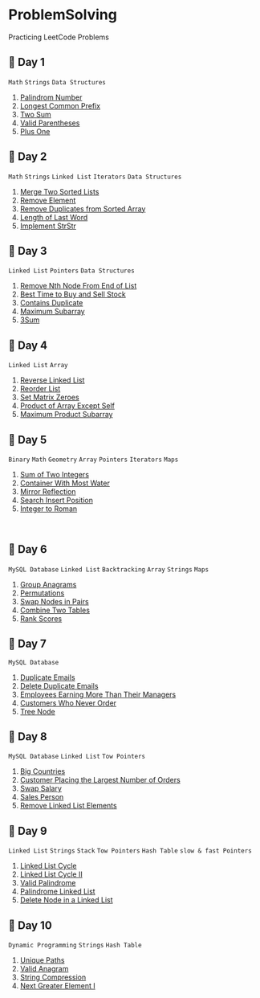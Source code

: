 # ProblemSolving
Practicing LeetCode Problems

## 🔸 Day 1
 `Math` `Strings` `Data Structures` <br>
1. [Palindrom Number](1.First_10_Days/Day_1/Palindrom_Number.cpp) <br>
2. [Longest Common Prefix](1.First_10_Days/Day_1/Longest_Common_Prefix.cpp) <br>
3. [Two Sum](1.First_10_Days/Day_1/Two_Sum.cpp) <br>
4. [Valid Parentheses](1.First_10_Days/Day_1/Valid_Parentheses.cpp) <br>
5. [Plus One](1.First_10_Days/Day_1/Plus_One.cpp) <br>

## 🔸 Day 2
 `Math` `Strings` `Linked List` `Iterators` `Data Structures` <br>
1. [Merge Two Sorted Lists](1.First_10_Days/Day_2/Merge_Two_Sorted_Lists.cpp) <br>
2. [Remove Element](1.First_10_Days/Day_2/Remove_Element.cpp) <br>
3. [Remove Duplicates from Sorted Array](1.First_10_Days/Day_2/Remove_Duplicates_from_Sorted_Array.cpp) <br>
4. [Length of Last Word](1.First_10_Days/Day_2/Length_of_Last_Word.cpp) <br>
5. [Implement StrStr](1.First_10_Days/Day_2/Implement_StrStr.cpp) <br>


## 🔸 Day 3
 `Linked List` `Pointers` `Data Structures` <br>
1. [Remove Nth Node From End of List](1.First_10_Days/Day_3/Remove_Nth_Node_From_End_of_List.cpp) <br>
2. [Best Time to Buy and Sell Stock](1.First_10_Days/Day_3/Best_Time_to_Buy_and_Sell_Stock.cpp) <br>
3. [Contains Duplicate](1.First_10_Days/Day_3/Contains_Duplicate.cpp) <br>
4. [Maximum Subarray](1.First_10_Days/Day_3/Maximum_Subarray.cpp) <br>
5. [3Sum](1.First_10_Days/Day_3/3Sum.cpp) <br>

## 🔸 Day 4
 `Linked List` `Array` <br>
1. [Reverse Linked List](1.First_10_Days/Day_4/Reverse_Linked_List.cpp) <br>
2. [Reorder List](1.First_10_Days/Day_4/Reorder_List.cpp) <br>
3. [Set Matrix Zeroes](1.First_10_Days/Day_4/Set_Matrix_Zeroes.cpp) <br>
4. [Product of Array Except Self](1.First_10_Days/Day_4/Product_of_Array_Except_Self.cpp) <br>
5. [Maximum Product Subarray](1.First_10_Days/Day_4/Maximum_Product_Subarray.cpp) <br>


## 🔸 Day 5
 `Binary` `Math` `Geometry` `Array` `Pointers` `Iterators` `Maps` <br>
1. [Sum of Two Integers](1.First_10_Days/Day_5/Sum_of_Two_Integers.cpp) <br>
2. [Container With Most Water](1.First_10_Days/Day_5/Container_With_Most_Water.cpp) <br>
3. [Mirror Reflection](1.First_10_Days/Day_5/Mirror_Reflection.cpp) <br>
4. [Search Insert Position](1.First_10_Days/Day_5/Search_Insert_Position.cpp) <br>
5. [Integer to Roman](1.First_10_Days/Day_5/Integer_to_Roman.cpp) <br>
<br>


## 🔸 Day 6
 `MySQL Database` `Linked List` `Backtracking` `Array` `Strings` `Maps` <br>
1. [Group Anagrams](1.First_10_Days/Day_6/Group_Anagrams.cpp) <br>
2. [Permutations](1.First_10_Days/Day_6/Permutations.cpp) <br>
3. [Swap Nodes in Pairs](1.First_10_Days/Day_6/Swap_Nodes_in_Pairs.cpp) <br>
4. [Combine Two Tables](1.First_10_Days/Day_6/Combine_Two_Tables.sql) <br>
5. [Rank Scores](1.First_10_Days/Day_6/Rank_Scores.sql) <br>

## 🔸 Day 7
 `MySQL Database` <br>
1. [Duplicate Emails](1.First_10_Days/Day_7/Duplicate_Emails.sql) <br>
2. [Delete Duplicate Emails](1.First_10_Days/Day_7/Delete_Duplicate_Emails.sql) <br>
3. [Employees Earning More Than Their Managers](1.First_10_Days/Day_7/Employees_Earning_More_Than_Their_Managers.sql) <br>
4. [Customers Who Never Order](1.First_10_Days/Day_7/Customers_Who_Never_Order.sql) <br>
5. [Tree Node](1.First_10_Days/Day_7/Tree_Node.sql) <br>

## 🔸 Day 8
 `MySQL Database` `Linked List` `Tow Pointers`<br>
1. [Big Countries](1.First_10_Days/Day_8/Big_Countries.sql) <br>
2. [Customer Placing the Largest Number of Orders](1.First_10_Days/Day_8/Customer_Placing_the_Largest_Number_of_Orders.sql) <br>
3. [Swap Salary](1.First_10_Days/Day_8/Swap_Salary.sql) <br>
4. [Sales Person](1.First_10_Days/Day_8/Sales_Person.sql) <br>
5. [Remove Linked List Elements](1.First_10_Days/Day_8/Remove_Linked_List_Elements.cpp) <br>

## 🔸 Day 9
 `Linked List` `Strings` `Stack` `Tow Pointers` `Hash Table` `slow & fast Pointers` <br>

1. [Linked List Cycle](1.First_10_Days/Day_9/Linked_List_Cycle.cpp) <br>
2. [Linked List Cycle II](1.First_10_Days/Day_9/Linked_List_Cycle_II.cpp) <br>
3. [Valid Palindrome](1.First_10_Days/Day_9/Valid_Palindrome.cpp) <br>
4. [Palindrome Linked List](1.First_10_Days/Day_9/Palindrome_Linked_List.cpp) <br>
5. [Delete Node in a Linked List](1.First_10_Days/Day_9/Delete_Node_in_a_Linked_List.cpp) <br>

## 🔸 Day 10
 `Dynamic Programming` `Strings` `Hash Table`

1. [Unique Paths](1.First_10_Days/Day_10/Unique_Paths.cpp) <br>
2. [Valid Anagram](1.First_10_Days/Day_10/Valid_Anagram.cpp) <br>
3. [String Compression](1.First_10_Days/Day_10/String_Compression.cpp) <br>
4. [Next Greater Element I](1.First_10_Days/Day_10/Next_Greater_Element_I.cpp) <br>

